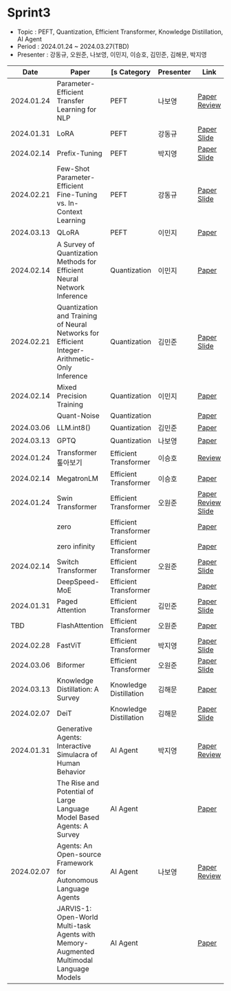 # Sprint3

- Topic : PEFT, Quantization, Efficient Transformer, Knowledge Distillation, AI Agent
- Period : 2024.01.24 ~ 2024.03.27(TBD)
- Presenter : 강동규, 오원준, 나보영, 이민지, 이승호, 김민준, 김해문, 박지영

| Date | Paper |[s Category | Presenter | Link |
| ---- | ---- | ---- | ---- | ---- |
| 2024.01.24 | Parameter-Efficient Transfer Learning for NLP | PEFT | 나보영 | [Paper](https://arxiv.org/abs/1902.00751)</br>[Review](https://github.com/devkade/DeepSync/blob/main/Docs/sprint3/Parameter-Efficient%20Transfer%20Learning%20for%20NLP.pdf) |
| 2024.01.31 | LoRA | PEFT | 강동규 | [Paper](https://arxiv.org/abs/2106.09685)</br> [Slide](https://github.com/devkade/DeepSync/tree/main/Docs/sprint3/LoRA.pdf) |
| 2024.02.14 | Prefix-Tuning | PEFT | 박지영 | [Paper](https://arxiv.org/abs/2101.00190) </br> [Slide](https://github.com/devkade/DeepSync/blob/bc4ac2695c945d1985f974900bba35cf6727394c/Docs/sprint3/Prefix-Tuning%20Optimizing%20Continuous%20Prompts%20for%20Generation.pdf) |
| 2024.02.21 | Few-Shot Parameter-Efficient Fine-Tuning vs. In-Context Learning | PEFT | 강동규 | [Paper](https://arxiv.org/abs/2205.05638) <br>[Slide](https://github.com/devkade/DeepSync/blob/main/Docs/sprint3/Few-Shot%20PEFT%20is%20Better%20and%20Cheaper%20than%20ICL.pdf) |
| 2024.03.13 | QLoRA | PEFT | 이민지 | [Paper](https://arxiv.org/abs/2305.14314) |
| 2024.02.14 | A Survey of Quantization Methods for Efficient Neural Network Inference | Quantization | 이민지 | [Paper](https://arxiv.org/abs/2103.13630) |
| 2024.02.21 | Quantization and Training of Neural Networks for Efficient Integer-Arithmetic-Only Inference | Quantization | 김민준 | [Paper](https://arxiv.org/abs/1712.05877) </br>[Slide](https://github.com/devkade/DeepSync/tree/main/Docs/sprint3/Quantization_and_Training_of_Neural_Networks_for_Efficient_Integer-Arithmetic-Only_Inference.pdf)|
| 2024.02.14 | Mixed Precision Training | Quantization | 이민지 | [Paper](https://arxiv.org/abs/1710.03740) |
|  | Quant-Noise | Quantization |  | [Paper](https://arxiv.org/abs/2004.07320) |
| 2024.03.06 | LLM.int8() | Quantization | 김민준 | [Paper](https://arxiv.org/abs/2208.07339) |
| 2024.03.13 | GPTQ | Quantization | 나보영 | [Paper](https://arxiv.org/abs/2210.17323) |
| 2024.01.24 | Transformer 톺아보기 | Efficient Transformer | 이승호 |[Review](https://github.com/devkade/DeepSync/blob/main/Docs/sprint3/Transformer%ED%86%BA%EC%95%84%EB%B3%B4%EA%B8%B0.md)  |
| 2024.02.14 | MegatronLM | Efficient Transformer | 이승호 | [Paper](https://arxiv.org/abs/1909.08053) |
| 2024.01.24 | Swin Transformer | Efficient Transformer | 오원준 | [Paper](https://arxiv.org/abs/2103.14030)</br>[Review](https://ownogatari.xyz/posts/swin/)</br>[Slide](https://drive.google.com/file/d/1lKkg_PGO7e2EJt5hMZuLiPtA4QZJhIgo/view?usp=sharing)   |
|  | zero | Efficient Transformer |  | [Paper](https://arxiv.org/abs/1910.02054) |
|  | zero infinity | Efficient Transformer |  | [Paper](https://arxiv.org/abs/2104.07857) |
| 2024.02.14 | Switch Transformer | Efficient Transformer | 오원준  | [Paper](https://arxiv.org/abs/2101.03961)</br>[Slide](https://drive.google.com/file/d/1Q7rAb1MIBOnWCkSuQRQzzvXlw7xyo4Of/view?usp=sharing) |
|  | DeepSpeed-MoE | Efficient Transformer |  | [Paper](https://arxiv.org/abs/2201.05596) |
| 2024.01.31 | Paged Attention | Efficient Transformer | 김민준 | [Paper](https://arxiv.org/abs/2309.06180)<br>[Slide](https://github.com/devkade/DeepSync/blob/main/Docs/sprint3/Paged_Attention.pdf) |
| TBD | FlashAttention | Efficient Transformer | 오원준 | [Paper](https://arxiv.org/abs/2205.14135) |
| 2024.02.28 | FastViT | Efficient Transformer | 박지영 | [Paper](https://arxiv.org/pdf/2303.14189.pdf)</br>[Slide](https://github.com/devkade/DeepSync/blob/main/Docs/sprint3/FastViT.pdf) |
| 2024.03.06 | Biformer | Efficient Transformer | 오원준 | [Paper](https://arxiv.org/pdf/2303.08810.pdf)<br>[Slide](https://drive.google.com/file/d/1pHEURkDF5T49DxzWHy6beX_nGiVSafut/view?usp=sharing) |
| 2024.03.13 | Knowledge Distillation: A Survey | Knowledge Distillation | 김해문 | [Paper](https://arxiv.org/abs/2006.05525) |
| 2024.02.07 | DeiT | Knowledge Distillation | 김해문 | [Paper](https://arxiv.org/abs/2012.12877)</br> [Slide](https://drive.google.com/file/d/1d6lnXw-qwoMDoWg8OdR99ZwrW4xdUmxJ/view?usp=sharing)  |
| 2024.01.31 | Generative Agents: Interactive Simulacra of Human Behavior | AI Agent | 박지영 | [Paper](https://arxiv.org/abs/2304.03442)</br>[Review](https://github.com/devkade/DeepSync/blob/main/Docs/sprint3/Generative.Agents-Interactive.Simulacra.of.Human.Behavior.pdf) |
|  | The Rise and Potential of Large Language Model Based Agents: A Survey | AI Agent |  | [Paper](https://arxiv.org/abs/2309.07864) |
| 2024.02.07 | Agents: An Open-source Framework for Autonomous Language Agents | AI Agent | 나보영 | [Paper](https://arxiv.org/abs/2309.07870)</br>[Review](https://github.com/devkade/DeepSync/blob/main/Docs/sprint3/Agents%20An%20Open-source%20Framework%20for%20Autonomous%20Language%20Agents.pdf)      |
|  | JARVIS-1: Open-World Multi-task Agents with Memory-Augmented Multimodal Language Models | AI Agent |  | [Paper](https://arxiv.org/abs/2311.05997) |
